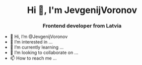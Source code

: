 <h1 align="center">Hi 👋, I'm JevgenijVoronov</h1>
<h3 align="center">Frontend developer from Latvia</h3>

- 👋 Hi, I’m @JevgenijVoronov
- 👀 I’m interested in ...
- 🌱 I’m currently learning ...
- 💞️ I’m looking to collaborate on ...
- 📫 How to reach me ...

<!---
JevgenijVoronov/JevgenijVoronov is a ✨ special ✨ repository because its `README.md` (this file) appears on your GitHub profile.
You can click the Preview link to take a look at your changes.
--->
